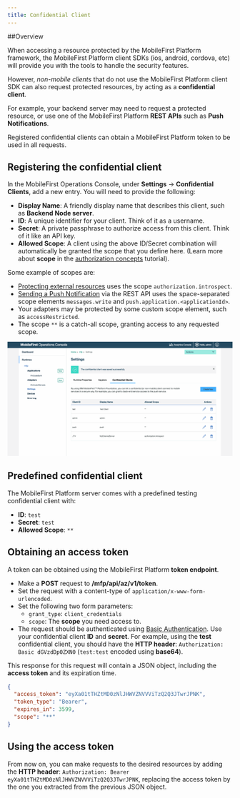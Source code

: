 ```yaml
---
title: Confidential Client
---
```

##Overview

When accessing a resource protected by the MobileFirst Platform framework, the MobileFirst Platform client SDKs (ios, android, cordova, etc) will provide you with the tools to handle the security features.

However, *non-mobile clients* that do not use the MobileFirst Platform client SDK can also request protected resources, by acting as a **confidential client**.

For example, your backend server may need to request a protected resource, or use one of the MobileFirst Platform **REST APIs** such as **Push Notifications**.

Registered confidential clients can obtain a MobileFirst Platform token to be used in all requests.

## Registering the confidential client

In the MobileFirst Operations Console, under **Settings** → **Confidential Clients**, add a new entry.   You will need to provide the following:

- **Display Name**: A friendly display name that describes this client, such as **Backend Node server**.
- **ID**: A unique identifier for your client. Think of it as a username.
- **Secret**: A private passphrase to authorize access from this client. Think of it like an API key.
- **Allowed Scope**: A client using the above ID/Secret combination will automatically be granted the scope that you define here. (Learn more about **scope** in the [authorization concepts](../authorization-concepts/#scope) tutorial).

Some example of scopes are:

- [Protecting external resources](../protecting-external-resources) uses the scope `authorization.introspect`.
- [Sending a Push Notification](../../notifications/sending-push-notifications) via the REST API uses the space-separated scope elements `messages.write` and `push.application.<applicationId>`.
- Your adapters may be protected by some custom scope element, such as `accessRestricted`.
- The scope `**` is a catch-all scope, granting access to any requested scope.

<img class="gifplayer" alt="Configurting a confidential client" src="confidential-client.png"/>

## Predefined confidential client
The MobileFirst Platform server comes with a predefined testing confidential client with:

- **ID**: `test`
- **Secret**: `test`
- **Allowed Scope**: `**`

## Obtaining an access token

A token can be obtained using the MobileFirst Platform **token endpoint**.

- Make a **POST** request to **/mfp/api/az/v1/token**.
- Set the request with a content-type of `application/x-www-form-urlencoded`.  
- Set the following two form parameters:
  - `grant_type`: `client_credentials`
  - `scope`: The **scope** you need access to.
- The request should be authenticated using [Basic Authentication](https://en.wikipedia.org/wiki/Basic_access_authentication#Client_side). Use your confidential client **ID** and **secret**. For example, using the **test** confidential client, you should have the **HTTP header**: `Authorization: Basic dGVzdDp0ZXN0` (`test:test` encoded using **base64**).

This response for this request will contain a JSON object, including the **access token** and its expiration time.

```json
{
  "access_token": "eyXa01tTHZtMD0zNlJHWVZNVVViTzQ2Q3JTwrJPNK",
  "token_type": "Bearer",
  "expires_in": 3599,
  "scope": "**"
}
```

## Using the access token
From now on, you can make requests to the desired resources by adding the **HTTP header**: `Authorization: Bearer eyXa01tTHZtMD0zNlJHWVZNVVViTzQ2Q3JTwrJPNK`, replacing the access token by the one you extracted from the previous JSON object.
